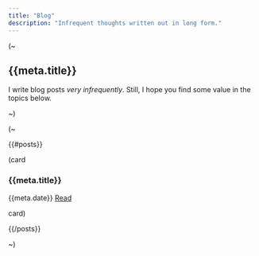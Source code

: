 ```yaml
---
title: "Blog"
description: "Infrequent thoughts written out in long form."
---
```


(~

## {{meta.title}}

I write blog posts *very infrequently*. Still, I hope you find some value in the topics below.

~)

(~

{{#posts}}

(card

### {{meta.title}}

{{meta.date}} [Read](/{{{uri}}})

card)

{{/posts}}

~)